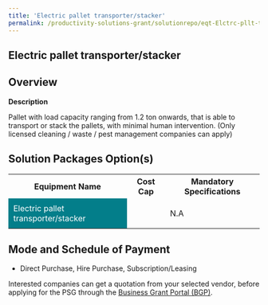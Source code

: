```yaml
---
title: 'Electric pallet transporter/stacker'
permalink: /productivity-solutions-grant/solutionrepo/eqt-Elctrc-pllt-trnsportrstckr-Envronmntl-Srvcs
---
```


## Electric pallet transporter/stacker

## Overview

**Description**

Pallet with load capacity ranging from 1.2 ton onwards, that is able to transport or stack the pallets, with minimal human intervention. 
(Only licensed cleaning / waste / pest management companies can apply)

## Solution Packages Option(s)

<table>
<tr>
<th><b>Equipment Name</b></th>
<th><b>Cost Cap</b></th>
<th><b>Mandatory Specifications</b></th>
</tr>
<tr>
<td style='padding: 10px; background-color: #037E8A; color: #FFFFFF;'>Electric pallet transporter/stacker</td>
<td style='padding: 10px;'></td>
<td style='padding: 10px;'>N.A</td>
</tr>
</table>

## Mode and Schedule of Payment

 - Direct Purchase, Hire Purchase, Subscription/Leasing

Interested companies can get a quotation from your selected vendor, before applying for the PSG through the <a href='https://www.businessgrants.gov.sg/' target='_blank' rel='noopener'>Business Grant Portal (BGP)</a>.

<script src="/jquery/resize-tables.js"></script>
